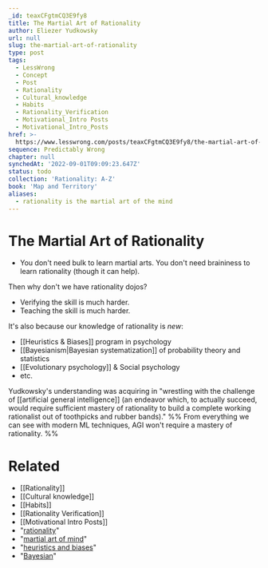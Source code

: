 ```yaml
---
_id: teaxCFgtmCQ3E9fy8
title: The Martial Art of Rationality
author: Eliezer Yudkowsky
url: null
slug: the-martial-art-of-rationality
type: post
tags:
  - LessWrong
  - Concept
  - Post
  - Rationality
  - Cultural_knowledge
  - Habits
  - Rationality_Verification
  - Motivational_Intro Posts
  - Motivational_Intro_Posts
href: >-
  https://www.lesswrong.com/posts/teaxCFgtmCQ3E9fy8/the-martial-art-of-rationality
sequence: Predictably Wrong
chapter: null
synchedAt: '2022-09-01T09:09:23.647Z'
status: todo
collection: 'Rationality: A-Z'
book: 'Map and Territory'
aliases:
  - rationality is the martial art of the mind
---
```


# The Martial Art of Rationality

- You don't need bulk to learn martial arts. You don't need braininess to learn rationality (though it can help).

Then why don't we have rationality dojos?
- Verifying the skill is much harder.
- Teaching the skill is much harder.

It's also because our knowledge of rationality is *new*:
- [[Heuristics & Biases]] program in psychology
- [[Bayesianism|Bayesian systematization]] of probability theory and statistics
- [[Evolutionary psychology]] & Social psychology
- etc.

Yudkowsky's understanding was acquiring in "wrestling with the challenge of [[artificial general intelligence]] (an endeavor which, to actually succeed, would require sufficient mastery of rationality to build a complete working rationalist out of toothpicks and rubber bands)."  %% From everything we can see with modern ML techniques, AGI won't require a mastery of rationality. %%

# Related

- [[Rationality]]
- [[Cultural knowledge]]
- [[Habits]]
- [[Rationality Verification]]
- [[Motivational Intro Posts]]
- "[rationality](http://wiki.lesswrong.com/wiki/Rationality)"
- "[martial art of mind](http://wiki.lesswrong.com/wiki/Rationality_as_martial_art)"
- "[heuristics and biases](https://en.wikipedia.org/wiki/Heuristics_in_judgment_and_decision-making)"
- "[Bayesian](https://wiki.lesswrong.com/wiki/Bayesian)"